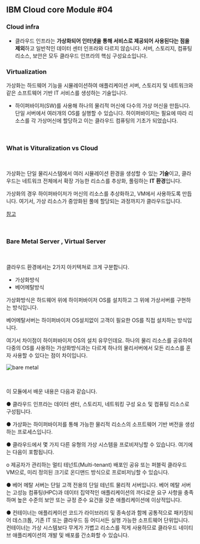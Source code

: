 ##  IBM Cloud core Module #04







### Cloud infra

- 클라우드 인프라는 **가상화되어 인터넷을 통해 서비스로 제공되어 사용된다는 점을 제외**하고 일반적인 데이터 센터 인프라와 다르지 않습니다. 서버, 스토리지, 컴퓨팅 리소스, 보안은 모두 클라우드 인프라의 핵심 구성요소입니다.





### Virtualization

가상화는 하드웨어 기능을 시뮬레이션하여 애플리케이션 서버, 스토리지 및 네트워크와 같은 소프트웨어 기반 IT 서비스를 생성하는 기술입니다.

- 하이퍼바이저(SW)를 사용해 하나의 물리적 머신에 다수의 가상 머신을 만듭니다. 단일 서버에서 여러개의 OS를 실행할 수 있습니다. 하이퍼바이저는 필요에 따라 리소스를 각 가상머신에 할당하고 이는 클라우드 컴퓨팅의 기초가 되었습니다.

<br>

### What is Vituralization vs Cloud

<br>

가상화는 단일 물리시스템에서 여러 시뮬레이션 환경을 생성할 수 있는 **기술**이고, 클라우드는 네트워크 전체에서 확장 가능한 리소스를 추상화, 풀링하는 **IT 환경**입니다.

가상화의 경우 하이퍼바이저가 머신의 리소스를 추상화하고, VM에서 사용하도록 만듭니다. 여기서, 가상 리소스가 중앙화된 풀에 할당되는 과정까지가 클라우드입니다.

[참고](https://www.redhat.com/ko/topics/cloud-computing/cloud-vs-virtualization)

<br>

### Bare Metal Server , Virtual Server

<br>

클라우드 환경에서는 2가지 아키텍쳐로 크게 구분합니다.

- 가상화방식
- 베어메탈방식

가상화방식은 하드웨어 위에 하이퍼바이저 OS를 설치하고 그 위에 가상서버를 구현하는 방식입니다.

베어메탈서버는 하이퍼바이저 OS설치없이 고객이 필요한 OS를 직접 설치하는 방식입니다.

여기서 차이점이 하이퍼바이저 OS의 설치 유무인데요. 하나의 물리 리소스를 공유하여 다중의 OS를 사용하는 가상화방식과는 다르게 하나의 물리서버에서 모든 리소스를 혼자 사용할 수 있다는 점이 차이입니다.

![bare metal](https://user-images.githubusercontent.com/55486644/85189767-ce37a280-b2ec-11ea-8e70-ab6283f17264.PNG)



<br>



이 모듈에서 배운 내용은 다음과 같습니다.

● 클라우드 인프라는 데이터 센터, 스토리지, 네트워킹 구성 요소 및 컴퓨팅 리소스로 구성됩니다.

● 가상화는 하이퍼바이저를 통해 가능한 물리적 리소스의 소프트웨어 기반 버전을 생성하는 프로세스입니다.

● 클라우드에서 몇 가지 다른 유형의 가상 시스템을 프로비저닝할 수 있습니다. 여기에는 다음이 포함됩니다.

o 제공자가 관리하는 멀티 테넌트(Multi-tenant) 배포인 공유 또는 퍼블릭 클라우드 VM으로, 미리 정의된 크기로 온디맨드 방식으로 프로비저닝할 수 있습니다.



● 베어 메탈 서버는 단일 고객 전용의 단일 테넌트 물리적 서버입니다. 베어 메탈 서버는 고성능 컴퓨팅(HPC)과 데이터 집약적인 애플리케이션의 까다로운 요구 사항을 충족하며 높은 수준의 보안 또는 규정 준수 요건을 갖춘 애플리케이션에 이상적입니다.



● 컨테이너는 애플리케이션 코드가 라이브러리 및 종속성과 함께 공통적으로 패키징되어 데스크톱, 기존 IT 또는 클라우드 등 어디서든 실행 가능한 소프트웨어 단위입니다. 컨테이너는 가상 시스템보다 무게가 가볍고 리소스를 적게 사용하므로 클라우드 네이티브 애플리케이션의 개발 및 배포를 간소화할 수 있습니다.
